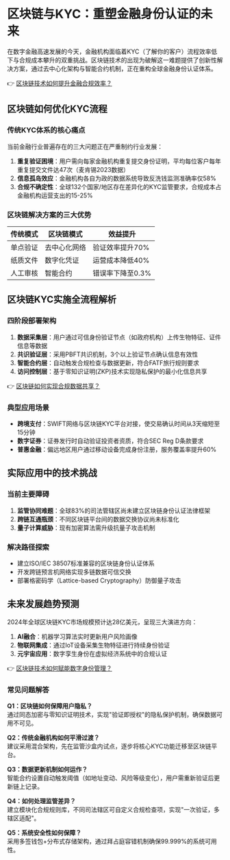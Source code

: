 # 区块链与KYC：重塑金融身份认证的未来

在数字金融高速发展的今天，金融机构面临着KYC（了解你的客户）流程效率低下与合规成本攀升的双重挑战。区块链技术的出现为破解这一难题提供了创新性解决方案，通过去中心化架构与智能合约机制，正在重构全球金融身份认证体系。

👉 [区块链技术如何提升金融合规效率？](https://bit.ly/okx_welcome)

## 区块链如何优化KYC流程

### 传统KYC体系的核心痛点
当前金融行业普遍存在的三大问题正在严重制约行业发展：
1. **重复验证困境**：用户需向每家金融机构重复提交身份证明，平均每位客户每年重复提交文件达47次（麦肯锡2023数据）
2. **信息孤岛效应**：金融机构各自为政的数据系统导致反洗钱监测准确率仅58%
3. **合规不确定性**：全球132个国家/地区存在差异化的KYC监管要求，合规成本占金融机构运营支出的15-25%

### 区块链解决方案的三大优势
| 传统模式 | 区块链模式 | 效益提升 |
|---------|------------|----------|
| 单点验证 | 去中心化网络 | 验证效率提升70% |
| 纸质文件 | 数字化凭证 | 运营成本降低40% |
| 人工审核 | 智能合约 | 错误率下降至0.3% |

## 区块链KYC实施全流程解析

### 四阶段部署架构
1. **数据采集层**：用户通过可信身份验证节点（如政府机构）上传生物特征、证件信息等数据
2. **共识验证层**：采用PBFT共识机制，3个以上验证节点确认信息有效性
3. **智能合约层**：自动触发合规检查与数据更新，符合FATF旅行规则要求
4. **访问控制层**：基于零知识证明(ZKP)技术实现隐私保护的最小化信息共享

👉 [区块链如何实现合规数据共享？](https://bit.ly/okx_welcome)

### 典型应用场景
- **跨境支付**：SWIFT网络与区块链KYC平台对接，使交易确认时间从3天缩短至15分钟
- **数字证券**：证券发行时自动验证投资者资质，符合SEC Reg D条款要求
- **普惠金融**：偏远地区用户通过移动设备完成身份注册，服务覆盖率提升60%

## 实际应用中的技术挑战

### 当前主要障碍
1. **监管协同难题**：全球83%的司法管辖区尚未建立区块链身份认证法律框架
2. **跨链互通瓶颈**：不同区块链平台间的数据交换协议尚未标准化
3. **量子计算威胁**：现有加密算法需升级抗量子攻击机制

### 解决路径探索
- 建立ISO/IEC 38507标准兼容的区块链身份认证体系
- 开发跨链预言机网络实现多链数据可信交换
- 部署格密码学（Lattice-based Cryptography）防御量子攻击

## 未来发展趋势预测

2024年全球区块链KYC市场规模预计达28亿美元，呈现三大演进方向：
1. **AI融合**：机器学习算法实时更新用户风险画像
2. **物联网集成**：通过IoT设备采集生物特征进行持续身份验证
3. **元宇宙应用**：数字孪生身份在虚拟经济系统中的合规认证

👉 [区块链技术如何赋能数字身份管理？](https://bit.ly/okx_welcome)

### 常见问题解答
**Q1：区块链如何保障用户隐私？**  
通过同态加密与零知识证明技术，实现"验证即授权"的隐私保护机制，确保数据可用不可见。

**Q2：传统金融机构如何平滑过渡？**  
建议采用混合架构，先在监管沙盒内试点，逐步将核心KYC功能迁移至区块链平台。

**Q3：数据更新机制如何运作？**  
智能合约设置自动触发阈值（如地址变动、风险等级变化），用户需重新验证后更新链上记录。

**Q4：如何处理监管差异？**  
建立模块化合规规则库，不同司法辖区可自定义合规检查项，实现"一次验证，多辖区适配"。

**Q5：系统安全性如何保障？**  
采用多签钱包+分布式存储架构，通过拜占庭容错机制确保99.999%的系统可用性。